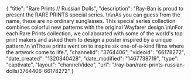 {
    "title": "Rare Prints \/\/ Russian Dolls",
    "description": "Ray-Ban is proud to present the RARE PRINTS special series. \n\nAs you can guess from the name, these are no ordinary sunglasses. This special series collection combines colorful new patterns with the original Wayfarer design.\n\nFor each Rare Prints collection, we collaborated with some of the world's top print makers and asked them to design a poster inspired by a unique pattern.\n \nThose prints went on to inspire six one-of-a-kind films where the artwork come to life.",
    "channelid": "3764406",
    "videoid": "66178272",
    "date_created": "1320340428",
    "date_modified": "1467738719",
    "type": "captivate",
    "layout": "channelVideo",
    "url": "\/ray-ban\/rare-prints-russian-dolls\/3764406-66178272"
}
